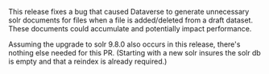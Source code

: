This release fixes a bug that caused Dataverse to generate unnecessary solr documents for files when a file is added/deleted from a draft dataset. These documents could accumulate and potentially impact performance.

Assuming the upgrade to solr 9.8.0 also occurs in this release, there's nothing else needed for this PR. (Starting with a new solr insures the solr db is empty and that a reindex is already required.)


